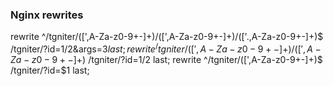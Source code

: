 

### Nginx rewrites

rewrite ^/tgniter/([',A-Za-z0-9+-]+)/([',A-Za-z0-9+-]+)/(['.,A-Za-z0-9+-]+)$ /tgniter/?id=$1/$2&args=$3 last;
rewrite ^/tgniter/([',A-Za-z0-9+-]+)/([',A-Za-z0-9+-]+)$ /tgniter/?id=$1/$2 last;
rewrite ^/tgniter/([',A-Za-z0-9+-]+)$ /tgniter/?id=$1 last;